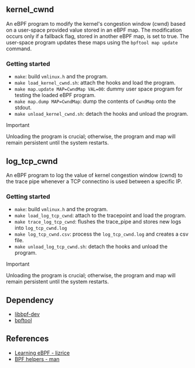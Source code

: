 ## kernel\_cwnd
An eBPF program to modify the kernel's congestion window (cwnd) based on a user-space provided value stored in an eBPF map. The modification occurs only if a fallback flag, stored in another eBPF map, is set to true. The user-space program updates these maps using the `bpftool map update` command.

### Getting started
- `make`: build `vmlinux.h` and the program.
- `make load_kernel_cwnd.sh`: attach the hooks and load the program.
- `make map.update MAP=CwndMap VAL=00`: dummy user space program for testing the loaded eBPF program.
- `make map.dump MAP=CwndMap`: dump the contents of `CwndMap` onto the stdout.
- `make unload_kernel_cwnd.sh`: detach the hooks and unload the program.
> [!Important]
> Unloading the program is crucial; otherwise, the program and map will remain persistent until the system restarts.

## log\_tcp\_cwnd
An eBPF program to log the value of kernel congestion window (cwnd) to the trace pipe whenever a TCP connectino is used between a specific IP.

### Getting started
- `make`: build `vmlinux.h` and the program.
- `make load_log_tcp_cwnd`: attach to the tracepoint and load the program.
- `make trace_log_tcp_cwnd`: flushes the trace\_pipe and stores new logs into `log_tcp_cwnd.log`
- `make log_tcp_cwnd.csv`: process the `log_tcp_cwnd.log` and creates a csv file.
- `make unload_log_tcp_cwnd.sh`: detach the hooks and unload the program.
> [!Important]
> Unloading the program is crucial; otherwise, the program and map will remain persistent until the system restarts.

## Dependency
- [libbpf-dev](https://packages.ubuntu.com/search?keywords=libbpf-dev)
- [bpftool](https://github.com/libbpf/bpftool)

## References
- [Learning eBPF - lizrice](https://github.com/lizrice/learning-ebpf)
- [BPF helpers - man](https://man7.org/linux/man-pages/man7/bpf-helpers.7.html)
